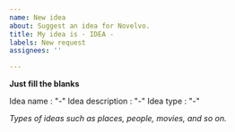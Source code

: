 ```yaml
---
name: New idea
about: Suggest an idea for Novelvo.
title: My idea is - IDEA -
labels: New request
assignees: ''

---
```


**Just fill the blanks**

Idea name : "-"
Idea description : "-"
Idea type : "-"

*Types of ideas such as places, people, movies, and so on.*
